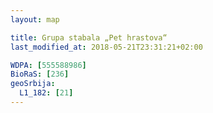 ```yaml
---
layout: map

title: Grupa stabala „Pet hrastova“
last_modified_at: 2018-05-21T23:31:21+02:00

WDPA: [555588986]
BioRaS: [236]
geoSrbija:
  L1_182: [21]
---
```

